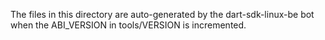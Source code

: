 The files in this directory are auto-generated by the dart-sdk-linux-be bot
when the ABI_VERSION in tools/VERSION is incremented.